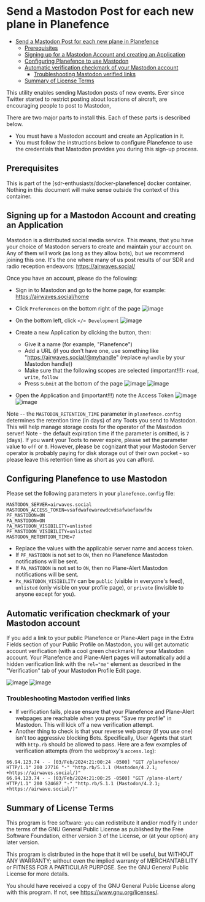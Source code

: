 # Send a Mastodon Post for each new plane in Planefence

- [Send a Mastodon Post for each new plane in Planefence](#send-a-mastodon-post-for-each-new-plane-in-planefence)
  - [Prerequisites](#prerequisites)
  - [Signing up for a Mastodon Account and creating an Application](#signing-up-for-a-mastodon-account-and-creating-an-application)
  - [Configuring Planefence to use Mastodon](#configuring-planefence-to-use-mastodon)
  - [Automatic verification checkmark of your Mastodon account](#automatic-verification-checkmark-of-your-mastodon-account)
    - [Troubleshooting Mastodon verified links](#troubleshooting-mastodon-verified-links)
  - [Summary of License Terms](#summary-of-license-terms)

This utility enables sending Mastodon posts of new events. Ever since Twitter started to restrict posting about locations of aircraft, are encouraging people to post to Mastodon,

There are two major parts to install this. Each of these parts is described below.

- You must have a Mastodon account and create an Application in it.
- You must follow the instructions below to configure Planefence to use the credentials that Mastodon provides you during this sign-up process.

## Prerequisites

This is part of the [sdr-enthusiasts/docker-planefence] docker container. Nothing in this document will make sense outside the context of this container.

## Signing up for a Mastodon Account and creating an Application

Mastodon is a distributed social media service. This means, that you have your choice of Mastodon servers to create and maintain your account on. Any of them will work (as long as they allow bots), but we recommend joining this one. It's the one where many of us post results of our SDR and radio reception endeavors: <https://airwaves.social/>

Once you have an account, please do the following:

- Sign in to Mastodon and go to the home page, for example: <https://airwaves.social/home>
- Click `Preferences` on the bottom right of the page
![image](https://user-images.githubusercontent.com/15090643/208437930-ee33596d-5015-4283-923c-12913552f6db.png)

- On the bottom left, click `</> Development`
![image](https://user-images.githubusercontent.com/15090643/208438201-27c29fec-cad9-43fe-88f6-c4009961b162.png)

- Create a new Application by clicking the button, then:
  - Give it a name (for example, "Planefence")
  - Add a URL (if you don't have one, use something like "<https://airwaves.social/@myhandle>" (replace `myhandle` by your Mastodon handle))
  - Make sure that the following scopes are selected (important!!!): `read`, `write`, `follow`
  - Press `Submit` at the bottom of the page
![image](https://user-images.githubusercontent.com/15090643/208438325-2f5dd1b7-ebd8-404e-8929-7bf5e7875037.png)
![image](https://user-images.githubusercontent.com/15090643/208438373-de1defdb-41ee-4528-a659-f2faa846733d.png)

- Open the Application and (important!!!) note the Access Token
![image](https://user-images.githubusercontent.com/15090643/208438462-b40cc847-f36c-4db7-bacb-54a68fae2cff.png)
![image](https://user-images.githubusercontent.com/15090643/208438987-3e1fd9c2-5ce9-46c0-92e9-20bb78f55a8c.png)

Note -- the `MASTODON_RETENTION_TIME` parameter in `planefence.config` determines the retention time (in days) of any Toots you send to Mastodon. This will help manage storage costs for the operator of the Mastodon server! Note - the default expiration time if the parameter is omitted, is `7` (days). If you want your Toots to never expire, please set the parameter value to `off` or `0`. However, please be cognizant that your Mastodon Server operator is probably paying for disk storage out of their own pocket - so please leave this retention time as short as you can afford.

## Configuring Planefence to use Mastodon

Please set the following parameters in your `planefence.config` file:

```text
MASTODON_SERVER=airwaves.social
MASTODON_ACCESS_TOKEN=vsafdwafewarewdcvdsafwaefaewfdw
PF_MASTODON=ON
PA_MASTODON=ON
PA_MASTODON_VISIBILITY=unlisted
PF_MASTODON_VISIBILITY=unlisted
MASTODON_RETENTION_TIME=7
```

- Replace the values with the applicable server name and access token.
- If `PF_MASTODON` is not set to `ON`, then no Planefence Mastodon notifications will be sent.
- If `PA_MASTODON` is not set to `ON`, then no Plane-Alert Mastodon notifications will be sent.
- `Px_MASTODON_VISIBILITY` can be `public` (visible in everyone's feed), `unlisted` (only visible on your profile page), or `private` (invisible to anyone except for you).

## Automatic verification checkmark of your Mastodon account

If you add a link to your public Planefence or Plane-Alert page in the Extra Fields section of your Public Profile on Mastodon, you will get automatic account verification (with a cool green checkmark) for your Mastodon account. Your Planefence and Plane-Alert pages will automatically add a hidden verification link with the `rel="me"` element as described in the "Verification" tab of your Mastodon Profile Edit page.

![image](https://github.com/sdr-enthusiasts/docker-planefence/assets/15090643/4164a6c3-c029-4c8b-8d66-182181d2c70a)
![image](https://github.com/sdr-enthusiasts/docker-planefence/assets/15090643/99708e0b-71d1-4b47-9f01-0db56bc738ee)

### Troubleshooting Mastodon verified links

- If verification fails, please ensure that your Planefence and Plane-Alert webpages are reachable when you press "Save my profile" in Mastodon. This will kick off a new verification attempt.
- Another thing to check is that your reverse web proxy (if you use one) isn't too aggressive blocking Bots. Specifically, User Agents that start with `http.rb` should be allowed to pass. Here are a few examples of verification attempts (from the webproxy's `access.log`):

```text
66.94.123.74 - - [03/Feb/2024:21:00:24 -0500] "GET /planefence/ HTTP/1.1" 200 27716 "-" "http.rb/5.1.1 (Mastodon/4.2.1; +https://airwaves.social/)"
66.94.123.74 - - [03/Feb/2024:21:00:25 -0500] "GET /plane-alert/ HTTP/1.1" 200 524687 "-" "http.rb/5.1.1 (Mastodon/4.2.1; +https://airwave.social/)"
```

## Summary of License Terms

This program is free software: you can redistribute it and/or modify
it under the terms of the GNU General Public License as published by
the Free Software Foundation, either version 3 of the License, or
(at your option) any later version.

This program is distributed in the hope that it will be useful,
but WITHOUT ANY WARRANTY; without even the implied warranty of
MERCHANTABILITY or FITNESS FOR A PARTICULAR PURPOSE.  See the
GNU General Public License for more details.

You should have received a copy of the GNU General Public License
along with this program.  If not, see <https://www.gnu.org/licenses/>.
